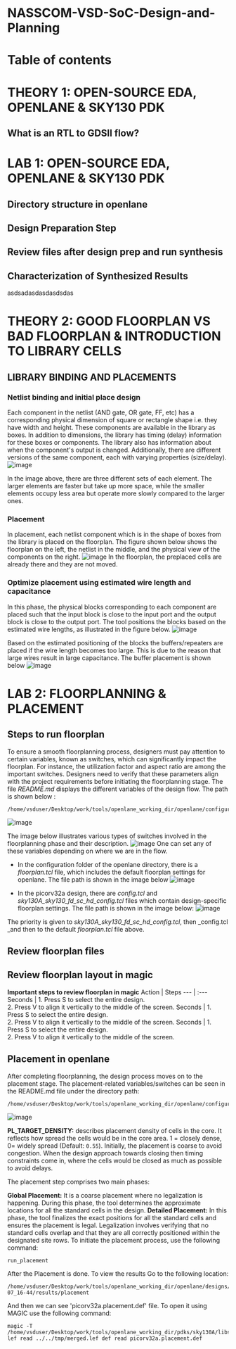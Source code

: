 # NASSCOM-VSD-SoC-Design-and-Planning
# Table of contents

# THEORY 1: OPEN-SOURCE EDA, OPENLANE & SKY130 PDK

## What is an RTL to GDSII flow?

# LAB 1: OPEN-SOURCE EDA, OPENLANE & SKY130 PDK

## Directory structure in openlane

## Design Preparation Step

## Review files after design prep and run synthesis

## Characterization of Synthesized Results
asdsadasdasdasdsdas
# THEORY 2: GOOD FLOORPLAN VS BAD FLOORPLAN & INTRODUCTION TO LIBRARY CELLS
## LIBRARY BINDING AND PLACEMENTS
### Netlist binding and initial place design
Each component in the netlist (AND gate, OR gate, FF, etc) has a corresponding physical dimension of square or rectangle shape i.e. they have width and height. 
These components are available in the library as boxes. In addition to dimensions, the library has timing (delay) information for these boxes or components. The library also 
has information about when the component's output is changed. Additionally, there are different versions of the same component, each with varying properties (size/delay). 
![image](https://github.com/user-attachments/assets/269f2225-b339-46e0-b390-9b030b3a20c7)

In the image above, there are three different sets of each element. The larger elements are faster but take up more space, while the smaller elements occupy less area but operate more slowly compared to the larger ones.

### Placement
In placement, each netlist component which is in the shape of boxes from the library is placed on the floorplan. The figure shown below shows the floorplan on
the left, the netlist in the middle, and the physical view of the components on the right.
![image](https://github.com/user-attachments/assets/fe00b6db-6199-435b-bd9c-e74401f69287)
In the floorplan, the preplaced cells are already there and they are not moved.

### Optimize placement using estimated wire length and capacitance
In this phase, the physical blocks corresponding to each component are placed such that the input block is close to the input port and
the output block is close to the output port. The tool positions the blocks based on the estimated wire lengths, as illustrated in the figure below.
![image](https://github.com/user-attachments/assets/9bcc882c-80d0-4c9e-b604-7a3b3f8111f3)

Based on the estimated positioning of the blocks the buffers/repeaters are placed if the wire length becomes too large. This is due to the reason that
large wires result in large capacitance. The buffer placement is shown below
![image](https://github.com/user-attachments/assets/8ffefe36-2851-49f2-9937-5d5d88d7e711)



# LAB 2: FLOORPLANNING & PLACEMENT

## Steps to run floorplan
To ensure a smooth floorplanning process, designers must pay attention to certain variables, known as switches, which can significantly impact the floorplan. 
For instance, the utilization factor and aspect ratio are among the important switches. 
Designers need to verify that these parameters align with the project requirements before initiating the floorplanning stage. 
The file _README.md_  displays the different variables of the design flow. The path is shown below :
```
/home/vsduser/Desktop/work/tools/openlane_working_dir/openlane/configuration
```
![image](https://github.com/user-attachments/assets/3b1c36f4-bad7-4770-b577-024ddda70ecf)

The image below illustrates various types of switches involved in the floorplanning phase and their description.
![image](https://github.com/user-attachments/assets/09b5c690-8318-4a79-a764-951d6043c29c)
One can set any of these variables depending on where we are in the flow.

* In the configuration folder of the openlane directory, there is a _floorplan.tcl_ file,  which includes the default floorplan settings for openlane.
The file path is shown in the image below
![image](https://github.com/user-attachments/assets/59da6a48-b544-4209-98aa-a5618ea858ba)


* In the picorv32a design, there are _config.tcl_ and _sky130A_sky130_fd_sc_hd_config.tcl_ files which contain design-specific floorplan settings. 
The file path is shown in the image below:
![image](https://github.com/user-attachments/assets/28f3bbe2-552e-4e43-baba-952ddb5c220b)

The priority is given to _sky130A_sky130_fd_sc_hd_config.tcl_, then _config.tcl _and then to the default _floorplan.tcl_ file above.





## Review floorplan files

## Review floorplan layout in magic

**Important steps to review floorplan in magic**
Action | Steps 
--- | :--- 
Seconds | 1. Press S to select the entire design.<br/> 2. Press V to align it vertically to the middle of the screen.
Seconds | 1. Press S to select the entire design.<br/> 2. Press V to align it vertically to the middle of the screen.
Seconds | 1. Press S to select the entire design.<br/> 2. Press V to align it vertically to the middle of the screen.

## Placement in openlane

After completing floorplanning, the design process moves on to the placement stage. The placement-related variables/switches can be seen in the README.md file
under the directory path:
```
/home/vsduser/Desktop/work/tools/openlane_working_dir/openlane/configuration
```
![image](https://github.com/user-attachments/assets/6fc649d5-ea91-4331-9a4c-24a27b655b6f)

**PL_TARGET_DENSITY:** describes placement density of cells in the core. It reflects how spread the cells would be in the core area. 
1 = closely dense, 0= widely spread (Default: `0.55`). Initially, the placement is coarse to avoid congestion. When the design approach towards closing then timing
constraints come in, where the cells would be closed as much as possible to avoid delays.

The placement step comprises two main phases:

**Global Placement:** It is a coarse placement where no legalization is happening. During this phase, the tool determines the approximate locations for all the standard cells in the design. 
**Detailed Placement:** In this phase, the tool finalizes the exact positions for all the standard cells and ensures the placement is legal. 
Legalization involves verifying that no standard cells overlap and that they are all correctly positioned within the 
designated site rows. To initiate the placement process, use the following command:
```
run_placement
```
After the Placement is done. To view the results Go to the following location:
```
/home/vsduser/Desktop/work/tools/openlane_working_dir/openlane/designs/picorv32a/runs/20-07_16-44/results/placement
```

And then we can see 'picorv32a.placement.def' file. To open it using MAGIC use the following command:
```
magic -T /home/vsduser/Desktop/work/tools/openlane_working_dir/pdks/sky130A/libs.tech/magic/sky130A.tech lef read ../../tmp/merged.lef def read picorv32a.placement.def
```
